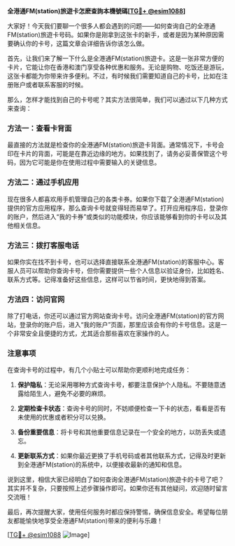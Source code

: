 **全港通FM(station)旅遊卡怎麽查詢本機號碼[[TG💪+ @esim1088](https://t.me/s/esim1088)]**

大家好！今天我们要聊一个很多人都会遇到的问题——如何查询自己的全港通FM(station)旅遊卡号码。如果你是刚拿到这张卡的新手，或者是因为某种原因需要确认你的卡号，这篇文章会详细告诉你该怎么做。

首先，让我们来了解一下什么是全港通FM(station)旅遊卡。这是一张非常方便的卡片，它能让你在香港和澳门享受各种优惠和服务。无论是购物、吃饭还是游玩，这张卡都能为你带来许多便利。不过，有时候我们需要知道自己的卡号，比如在注册账户或者联系客服的时候。

那么，怎样才能找到自己的卡号呢？其实方法很简单，我们可以通过以下几种方式来查询：

### 方法一：查看卡背面

最直接的方法就是检查你的全港通FM(station)旅遊卡背面。通常情况下，卡号会印在卡片的背面，可能是在靠近边缘的地方。如果找到了，请务必妥善保管这个号码，因为它可能是你在使用过程中需要输入的关键信息。

### 方法二：通过手机应用

现在很多人都喜欢用手机管理自己的各类卡券。如果你下载了全港通FM(station)提供的官方应用程序，那么查询卡号就变得轻而易举了。打开应用程序后，登录你的账户，然后进入“我的卡券”或类似的功能模块，你应该能够看到你的卡号以及其他相关信息。

### 方法三：拨打客服电话

如果你实在找不到卡号，也可以选择直接联系全港通FM(station)的客服中心。客服人员可以帮助你查询卡号，但你需要提供一些个人信息以验证身份，比如姓名、联系方式等。记得准备好这些信息，这样可以节省时间，更快地得到答案。

### 方法四：访问官网

除了打电话，你还可以通过官方网站查询卡号。访问全港通FM(station)的官方网站，登录你的账户后，进入“我的账户”页面，那里应该会有你的卡号信息。这是一个非常安全且便捷的方式，尤其适合那些喜欢在家操作的人。

### 注意事项

在查询卡号的过程中，有几个小贴士可以帮助你更顺利地完成任务：

1. **保护隐私**：无论采用哪种方式查询卡号，都要注意保护个人隐私。不要随意透露给陌生人，避免不必要的麻烦。
   
2. **定期检查卡状态**：查询卡号的同时，不妨顺便检查一下卡的状态，看看是否有未使用的优惠或者积分可以兑换。

3. **备份重要信息**：将卡号和其他重要信息记录在一个安全的地方，以防丢失或遗忘。

4. **更新联系方式**：如果你最近更换了手机号码或者其他联系方式，记得及时更新到全港通FM(station)的系统中，以便接收最新的通知和信息。

说到这里，相信大家已经明白了如何查询全港通FM(station)旅遊卡的卡号了吧？其实并不复杂，只要按照上述步骤操作即可。如果你还有其他疑问，欢迎随时留言交流哦！

最后，再次提醒大家，使用任何服务时都应保持警惕，确保信息安全。希望每位朋友都能愉快地享受全港通FM(station)带来的便利与乐趣！

[[TG💪+ @esim1088](https://t.me/s/esim1088) ![Image](https://i.postimg.cc/4NQfJmqS/Snipaste-2025-05-13-00-14-12.png)]